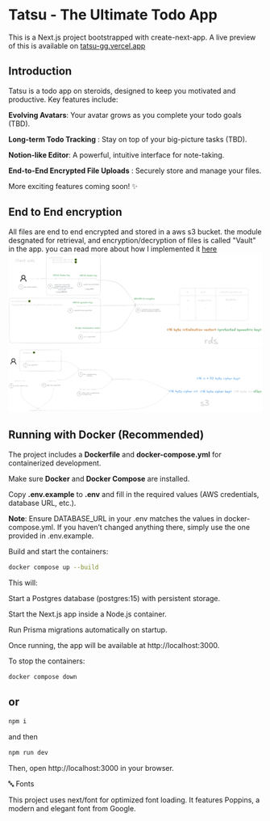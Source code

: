 # Tatsu - The Ultimate Todo App

This is a Next.js project bootstrapped with create-next-app. A live preview of this is available on [tatsu-gg.vercel.app](https://tatsu-gg.vercel.app/)

## Introduction

Tatsu is a todo app on steroids, designed to keep you motivated and productive. Key features include:

**Evolving Avatars**: Your avatar grows as you complete your todo goals (TBD).

**Long-term Todo Tracking** : Stay on top of your big-picture tasks (TBD).

**Notion-like Editor**: A powerful, intuitive interface for note-taking.

**End-to-End Encrypted File Uploads** : Securely store and manage your files.

More exciting features coming soon! ✨

## End to End encryption

All files are end to end encrypted and stored in a aws s3 bucket. the module desgnated for retrieval, and encryption/decryption of files is called "Vault" in the app. you can read more about how I implemented it [here](https://excalidraw.com/#room=8feca98c331feac8d27b,XeidBTw8Bp2qXTVBjf41Yg)
![e2ee](images/e2ee1.png)![e2ee](images/e2ee2.png)

## Running with Docker (Recommended)

The project includes a **Dockerfile** and **docker-compose.yml** for containerized development.

Make sure **Docker** and **Docker Compose** are installed.

Copy **.env.example** to **.env** and fill in the required values (AWS credentials, database URL, etc.).

**Note**: Ensure DATABASE_URL in your .env matches the values in docker-compose.yml. If you haven’t changed anything there, simply use the one provided in .env.example.

Build and start the containers:

```bash
docker compose up --build
```

This will:

Start a Postgres database (postgres:15) with persistent storage.

Start the Next.js app inside a Node.js container.

Run Prisma migrations automatically on startup.

Once running, the app will be available at http://localhost:3000.

To stop the containers:

```bash
docker compose down
```

## or

```bash
npm i
```

and then

```bash
npm run dev
```

Then, open http://localhost:3000 in your browser.

🔤 Fonts

This project uses next/font for optimized font loading. It features Poppins, a modern and elegant font from Google.
